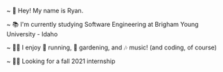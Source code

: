 ~ 👋 Hey! My name is Ryan.

~ 📚 I'm currently studying Software Engineering at Brigham Young University - Idaho

~ 🙋‍♂️ I enjoy 🏃 running, 🌱 gardening, and 🎶 music! (and coding, of course)

~ 👨‍💻 Looking for a fall 2021 internship

<!---
rbrower28/rbrower28 is a ✨ special ✨ repository because its `README.md` (this file) appears on your GitHub profile.
You can click the Preview link to take a look at your changes.
--->
